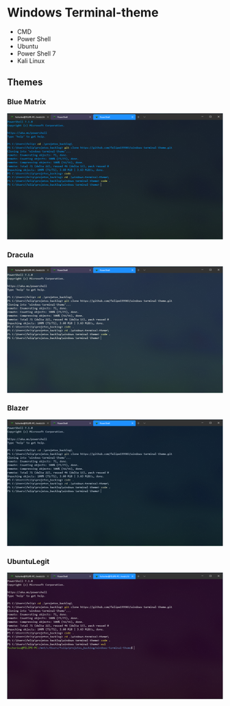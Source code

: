 # Windows Terminal-theme

- CMD
- Power Shell
- Ubuntu
- Power Shell 7
- Kali Linux

## Themes
### Blue Matrix
<img src="/Screenshots/Blue Matrix.png" alt="Blue Matrix">

### Dracula
<img src="/Screenshots/Dracula.png" alt="Dracula">

### Blazer
<img src="/Screenshots/Blazer.png" alt="Blazer">

### UbuntuLegit
<img src="/Screenshots/UbuntuLegit.png" alt="UbuntuLegit">